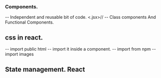 ### Components.

-- Independent and reusable bit of code. <.jsx>//
-- Class components And Functional Components.

## css in react.

-- import public html
-- import it inside a component.<componetn and the children will get the css>
-- import from npm
-- import images

## State management. React
